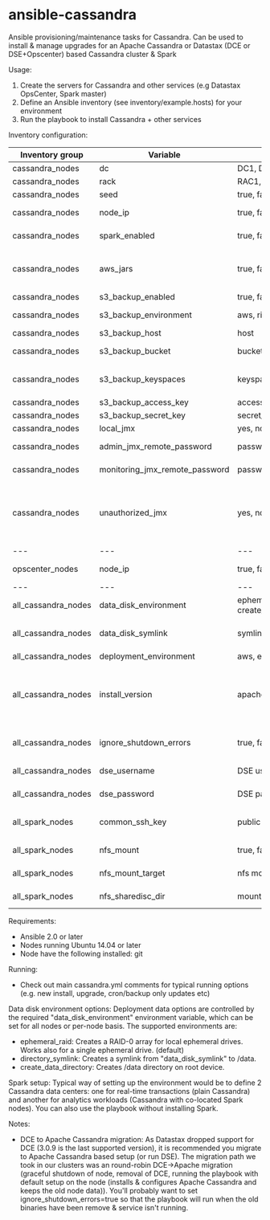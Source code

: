 # ansible-cassandra

Ansible provisioning/maintenance tasks for Cassandra. Can be used to install & manage upgrades for an Apache Cassandra or Datastax (DCE or DSE+Opscenter) based Cassandra cluster & Spark

Usage:

1. Create the servers for Cassandra and other services (e.g Datastax OpsCenter, Spark master)
2. Define an Ansible inventory (see inventory/example.hosts) for your environment
3. Run the playbook to install Cassandra + other services

Inventory configuration:

 Inventory group     | Variable                       | Options                                                  | Default        | Description                                                                                                     
---------------------|--------------------------------|----------------------------------------------------------|----------------|-----------------------------------------------------------------------------------------------------------------
 cassandra_nodes     | dc                             | DC1, DC2, ...                                            | -              | data center of node                                                                                             
 cassandra_nodes     | rack                           | RAC1, RAC2, ...                                          | -              | rack of node                                                                                                    
 cassandra_nodes     | seed                           | true, false                                              | -              | is the node a seed                                                                                              
 cassandra_nodes     | node_ip                        | true, false                                              | -              | IP for internal cluster communications                                                                          
 cassandra_nodes     | spark_enabled                  | true, false                                              | false          | enable Spark on node (DSE only)                                                                                 
 cassandra_nodes     | aws_jars                       | true, false                                              | false          | download jars for aws sdk and hadoop ( required for writing to s3 directly from spark)                          
 cassandra_nodes     | s3_backup_enabled              | true, false                                              | false          | enable S3 backups                                                                                               
 cassandra_nodes     | s3_backup_environment          | aws, riakcs                                              | -              | environment for S3 backups                                                                                      
 cassandra_nodes     | s3_backup_host                 | host                                                     | -              | S3 host (for non-AWS)                                                                                           
 cassandra_nodes     | s3_backup_bucket               | bucket                                                   | -              | S3 bucket where to store backups                                                                                
 cassandra_nodes     | s3_backup_keyspaces            | keyspace,keyspace,...                                    | -              | Cassandra keyspaces to backup (comma separated)                                                                 
 cassandra_nodes     | s3_backup_access_key           | access_key                                               | -              | S3 access key                                                                                                   
 cassandra_nodes     | s3_backup_secret_key           | secret_key                                               | -              | S3 secret key                                                                                                   
 cassandra_nodes     | local_jmx                      | yes, no                                                  | yes            | JMX local only                                                                                                  
 cassandra_nodes     | admin_jmx_remote_password      | password                                                 | -              | JMX password for admin (readwrite)                                                                              
 cassandra_nodes     | monitoring_jmx_remote_password | password                                                 | -              | JMX password for monitoring (readonly)                                                                          
 cassandra_nodes     | unauthorized_jmx               | yes, no                                                  | no             | allow unauthorized access, careful with this one! local_jmx=no and unauthorized_jmx=no will require password for local connections as well
---                 | ---                            | ---                                                      | ---            
 opscenter_nodes     | node_ip                        | true, false                                              | -              | IP for internal cluster communications                                                                          
 ---                 | ---                            | ---                                                      | ---            
 all_cassandra_nodes | data_disk_environment          | ephemeral_raid, directory_symlink, create_data_directory,ephemeral_nvme | ephemeral_raid | data disk options                                                                                               
 all_cassandra_nodes | data_disk_symlink              | symlink name                                             | -              | name of symlink when using "directory_symlink" data_disk_environment                                            
 all_cassandra_nodes | deployment_environment         | aws, euca                                                | -              | environment for installation                                                                                    
 all_cassandra_nodes | install_version                | apache, dce, dse                                         | -              | Cassandra to install (apache=Apache Cassandra, dce=Datastax Community Edition, dse=Datastax Enterprise Edition) 
 all_cassandra_nodes | ignore_shutdown_errors         | true, false                                              | false          | Should we ignore errors with graceful node shutdown                                                             
 all_cassandra_nodes | dse_username                   | DSE username                                             | -              | DSE username (only for DSE install)                                                                             
 all_cassandra_nodes | dse_password                   | DSE password                                             | -              | DSE password (only for DSE install)                                                                             
 all_spark_nodes     | common_ssh_key                 | public ssh key                                           | -              | add a common pre-existing ssh key for easier node management                                                    
 all_spark_nodes     | nfs_mount                      | true, false                                              | false          | is there an NFS mount to add to the spark instances                                                             
 all_spark_nodes     | nfs_mount_target               | nfs mount target address:/dir                            | -              | nfs mount target, ie: 192.168.1.66:/shared_data                                                                 
 all_spark_nodes     | nfs_sharedisc_dir              | mount local directory name                               | -              | local directory to use fo nfs mount, ie: shared_disc                                                            

Requirements:

- Ansible 2.0 or later
- Nodes running Ubuntu 14.04 or later
- Node have the following installed: git

Running:

- Check out main cassandra.yml comments for typical running options (e.g. new install, upgrade, cron/backup only updates etc)

Data disk environment options:
Deployment data options are controlled by the required "data_disk_environment" environment variable, which can be set for all nodes or per-node basis.
The supported environments are:

- ephemeral_raid: Creates a RAID-0 array for local ephemeral drives. Works also for a single ephemeral drive. (default)
- directory_symlink: Creates a symlink from "data_disk_symlink" to /data.
- create_data_directory: Creates /data directory on root device.

Spark setup:
Typical way of setting up the environment would be to define 2 Cassandra data centers: one for real-time transactions (plain Cassandra) and
another for analytics workloads (Cassandra with co-located Spark nodes). You can also use the playbook without installing Spark.

Notes:

- DCE to Apache Cassandra migration: As Datastax dropped support for DCE (3.0.9 is the last supported version), it is recommended you migrate to
  Apache Cassandra based setup (or run DSE). The migration path we took in our clusters was an round-robin DCE->Apache migration (graceful shutdown of node, removal of DCE, running the playbook with default setup on the node (installs &
  configures Apache Cassandra and keeps the old node data)). You'll probably want to set
  ignore_shutdown_errors=true so that the playbook will run when the old binaries have been remove & service isn't running.
